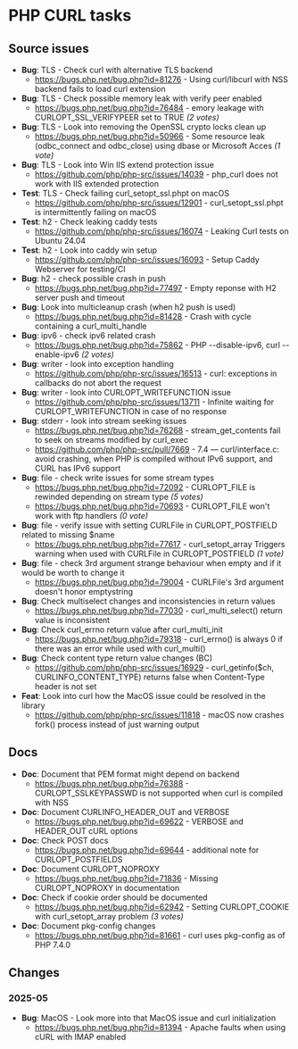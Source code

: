 # PHP CURL tasks

## Source issues

- **Bug**: TLS - Check curl with alternative TLS backend 
  - https://bugs.php.net/bug.php?id=81276 - Using curl/libcurl with NSS backend fails to load curl extension
- **Bug**: TLS - Check possible memory leak with verify peer enabled
  - https://bugs.php.net/bug.php?id=76484 - emory leakage with CURLOPT_SSL_VERIFYPEER set to TRUE _(2 votes)_
- **Bug**: TLS - Look into removing the OpenSSL crypto locks clean up
  - https://bugs.php.net/bug.php?id=50966 - Some resource leak (odbc_connect and odbc_close) using dbase or Microsoft Acces _(1 vote)_
- **Bug**: TLS - Look into Win IIS extend protection issue
  - https://github.com/php/php-src/issues/14039 - php_curl does not work with IIS extended protection 
- **Test**: TLS - Check failing curl_setopt_ssl.phpt on macOS
  - https://github.com/php/php-src/issues/12901 - curl_setopt_ssl.phpt is intermittently failing on macOS
- **Test**: h2 - Check leaking caddy tests
  - https://github.com/php/php-src/issues/16074 - Leaking Curl tests on Ubuntu 24.04
- **Test**: h2 - Look into caddy win setup
  - https://github.com/php/php-src/issues/16093 - Setup Caddy Webserver for testing/CI
- **Bug**: h2 - check possible crash in push
  - https://bugs.php.net/bug.php?id=77497 - Empty reponse with H2 server push and timeout
- **Bug**: Look into multicleanup crash (when h2 push is used)
  - https://bugs.php.net/bug.php?id=81428 - Crash with cycle containing a curl_multi_handle
- **Bug**: ipv6 - check ipv6 related crash
  - https://bugs.php.net/bug.php?id=75862 - PHP --disable-ipv6, curl --enable-ipv6 _(2 votes)_
- **Bug**: writer - look into exception handling
  - https://github.com/php/php-src/issues/16513 - curl: exceptions in callbacks do not abort the request
- **Bug**: writer - look into CURLOPT_WRITEFUNCTION issue
  - https://github.com/php/php-src/issues/13711 - Infinite waiting for CURLOPT_WRITEFUNCTION in case of no response
- **Bug**: stderr - look into stream seeking issues
  - https://bugs.php.net/bug.php?id=76268 - stream_get_contents fail to seek on streams modified by curl_exec
  - https://github.com/php/php-src/pull/7669 - 7.4 — curl/interface.c: avoid crashing, when PHP is compiled without IPv6 support, and CURL has IPv6 support
- **Bug**: file - check write issues for some stream types
  - https://bugs.php.net/bug.php?id=72092 - CURLOPT_FILE is rewinded depending on stream type _(5 votes)_
  - https://bugs.php.net/bug.php?id=70693 - CURLOPT_FILE won't work with ftp handlers _(0 vote)_
- **Bug**: file - verify issue with setting CURLFile in CURLOPT_POSTFIELD related to missing $name
  - https://bugs.php.net/bug.php?id=77617 - curl_setopt_array Triggers warning when used with CURLFile in CURLOPT_POSTFIELD _(1 vote)_
- **Bug**: file - check 3rd argument strange behaviour when empty and if it would be worth to change it
  - https://bugs.php.net/bug.php?id=79004 - CURLFile's 3rd argument doesn't honor emptystring
- **Bug**: Check multiselect changes and inconsistencies in return values
  - https://bugs.php.net/bug.php?id=77030 - curl_multi_select() return value is inconsistent
- **Bug**: Check curl_errno return value after curl_multi_init
  - https://bugs.php.net/bug.php?id=79318 - curl_errno() is always 0 if there was an error while used with curl_multi()
- **Bug**: Check content type return value changes (BC)
  - https://github.com/php/php-src/issues/16929 - curl_getinfo($ch, CURLINFO_CONTENT_TYPE) returns false when Content-Type header is not set
- **Feat**: Look into curl how the MacOS issue could be resolved in the library
  - https://github.com/php/php-src/issues/11818 - macOS now crashes fork() process instead of just warning output

## Docs

- **Doc**: Document that PEM format might depend on backend
  - https://bugs.php.net/bug.php?id=76388 - CURLOPT_SSLKEYPASSWD is not supported when curl is compiled with NSS
- **Doc**: Document CURLINFO_HEADER_OUT and VERBOSE
  - https://bugs.php.net/bug.php?id=69622 - VERBOSE and HEADER_OUT cURL options
- **Doc**: Check POST docs
  - https://bugs.php.net/bug.php?id=69644 - additional note for CURLOPT_POSTFIELDS
- **Doc**: Document CURLOPT_NOPROXY
  - https://bugs.php.net/bug.php?id=71836 - Missing CURLOPT_NOPROXY in documentation
- **Doc**: Check if cookie order should be documented
  - https://bugs.php.net/bug.php?id=62942 - Setting CURLOPT_COOKIE with curl_setopt_array problem _(3 votes)_
- **Doc**: Document pkg-config changes
  - https://bugs.php.net/bug.php?id=81661 - curl uses pkg-config as of PHP 7.4.0


## Changes

### 2025-05

- **Bug**: MacOS - Look more into that MacOS issue and curl initialization
  - https://bugs.php.net/bug.php?id=81394 - Apache faults when using cURL with IMAP enabled